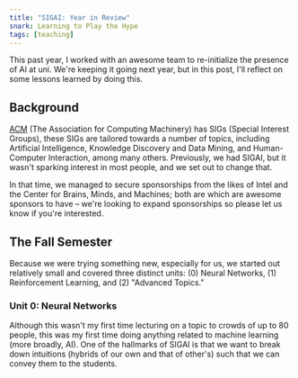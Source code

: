 ```yaml
---
title: "SIGAI: Year in Review"
snark: Learning to Play the Hype
tags: [teaching]
---
```


This past year, I worked with an awesome team to re-initialize the presence of AI at uni. We're keeping it going next year, but in this post, I'll reflect on some lessons learned by doing this.

<!--more-->

## Background
[ACM][acm] (The Association for Computing Machinery) has SIGs (Special Interest Groups), these SIGs are tailored towards a number of topics, including Artificial Intelligence, Knowledge Discovery and Data Mining, and Human-Computer Interaction, among many others. Previously, we had SIGAI, but it wasn't sparking interest in most people, and we set out to change that.

In that time, we managed to secure sponsorships from the likes of Intel and the Center for Brains, Minds, and Machines; both are which are awesome sponsors to have &ndash; we're looking to expand sponsorships so please let us know if you're interested.

## The Fall Semester
Because we were trying something new, especially for us, we started out relatively small and covered three distinct units: (0) Neural Networks, (1) Reinforcement Learning, and (2) "Advanced Topics."

### Unit 0: Neural Networks
Although this wasn't my first time lecturing on a topic to crowds of up to 80 people, this was my first time doing anything related to machine learning (more broadly, AI). One of the hallmarks of SIGAI is that we want to break down intuitions (hybrids of our own and that of other's) such that we can convey them to the students.

[acm]: [https://acm.org/]
